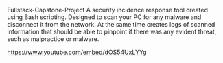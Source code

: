 Fullstack-Capstone-Project
A security incidence response tool created using Bash scripting. Designed to scan your PC for any malware and disconnect it from the network. At the same time creates logs of scanned information that should be able to pinpoint if there was any evident threat, such as malpractice or malware.

https://www.youtube.com/embed/dOS54UxLYYg
